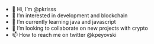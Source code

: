 - 👋 Hi, I’m @pkrisss
- 👀 I’m interested in development and blockchain
- 🌱 I’m currently learning java and javascript
- 💞️ I’m looking to collaborate on new projects with crypto
- 📫 How to reach me on twitter @kpeyovski

<!---
pkrisss/pkrisss is a ✨ special ✨ repository because its `README.md` (this file) appears on your GitHub profile.
You can click the Preview link to take a look at your changes.
--->
